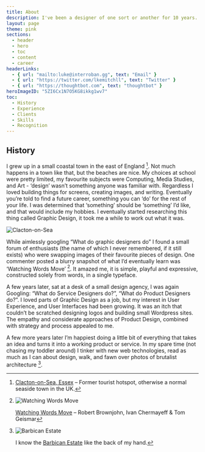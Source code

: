 ```yaml
---
title: About
description: I've been a designer of one sort or another for 10 years. I'm currently a Design Director at thoughtbot.
layout: page
theme: pink
sections:
  - header
  - hero
  - toc
  - content
  - career
headerLinks:
  - { url: "mailto:luke@interroban.gg", text: "Email" }
  - { url: "https://twitter.com/lkemitchll", text: "Twitter" }
  - { url: "https://thoughtbot.com", text: "thoughtbot" }
heroImageID: "5ZI6Cx1N7O5KG8ikkg1wv7"
toc:
  - History
  - Experience
  - Clients
  - Skills
  - Recognition
---
```


## History

I grew up in a small coastal town in the east of England [^1]. Not much happens in a town like that, but the beaches are nice. My choices at school were pretty limited, my favourite subjects were Computing, Media Studies, and Art - ‘design’ wasn’t something anyone was familiar with. Regardless I loved building things for screens, creating images, and writing. Eventually you’re told to find a future career, something you can ‘do’ for the rest of your life. I was determined that ‘something’ should be ‘something’ I’d like, and that would include my hobbies. I eventually started researching this thing called Graphic Design, it took me a while to work out what it was.

[^1]: [Clacton-on-Sea, Essex](https://en.wikipedia.org/wiki/Clacton-on-Sea) – Former tourist hotspot, otherwise a normal seaside town in the UK.

![Clacton-on-Sea](//images.ctfassets.net/6ijc0o3ju06b/2tWBf3IVBsacpLtq4sUIpu/9b4fe3d7baac28f6d030f86784c1f28d/clacton-on-sea_1975.jpg "Clacton-on-Sea, Essex. c. 1975. – Credit: [sludgeulper, Flickr](https://www.flickr.com/photos/sludgeulper/51100212430/in/photolist-2kRxWRm-8HFjC3/) (License: [CC BY-SA 2.0](https://creativecommons.org/licenses/by-sa/2.0/)), *Modifications: Cropped*.")

While aimlessly googling “What do graphic designers do” I found a small forum of enthusiasts (the name of which I never remembered, if it still exists) who were swapping images of their favourite pieces of design. One commenter posted a blurry snapshot of what I’d eventually learn was ‘Watching Words Move’ [^2]. It amazed me, it is simple, playful and expressive, constructed solely from words, in a single typeface.

[^2]:
    ![Watching Words Move](//images.ctfassets.net/6ijc0o3ju06b/7v3RrzDwrLGLwoCSqsfoxb/7ad7025add5a785e5eff5bd9857f1cc5/watching-words-move-02.jpg)

    [Watching Words Move](http://robertbrownjohn.com/featured-work/watching-words-move-4/) – Robert Brownjohn, Ivan Chermayeff & Tom Geismar

A few years later, sat at a desk of a small design agency, I was again Googling: “What do Service Designers do?”, “What do Product Designers do?”. I loved parts of Graphic Design as a job, but my interest in User Experience, and User Interfaces had been growing. It was an itch that couldn’t be scratched designing logos and building small Wordpress sites. The empathy and considerate approaches of Product Design, combined with strategy and process appealed to me.

A few more years later I’m happiest doing a little bit of everything that takes an idea and turns it into a working product or service. In my spare time (not chasing my toddler around) I tinker with new web technologies, read as much as I can about design, walk, and fawn over photos of brutalist architecture [^3].

[^3]:
    ![Barbican Estate](//images.ctfassets.net/6ijc0o3ju06b/79Hu9IUGsrBGNX5Mi6wvp0/f7e67105234cb73530540eba2229e719/18645109_317534235346261_6803231053017251840_n.jpg)

    I know the [Barbican Estate](https://en.wikipedia.org/wiki/Barbican_Estate) like the back of my hand.
